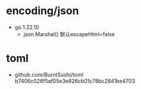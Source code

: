 # encoding/json

- go 1.22.10
    - json.Marshal() 默认escapeHtml=false

# toml

- github.com/BurntSushi/toml b7406c026f5af05e3e826cb01c78bc2841be4703
